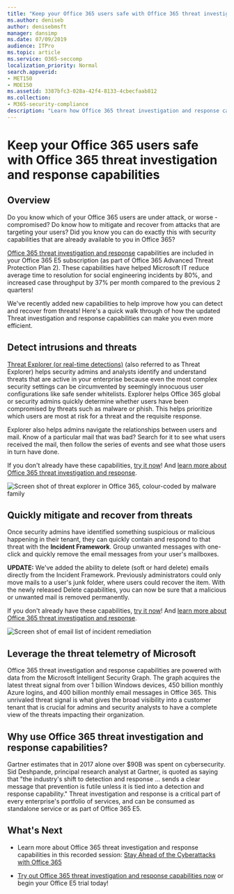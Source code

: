 ```yaml
---
title: "Keep your Office 365 users safe with Office 365 threat investigation and response capabilities"
ms.author: deniseb
author: denisebmsft
manager: dansimp
ms.date: 07/09/2019
audience: ITPro
ms.topic: article
ms.service: O365-seccomp
localization_priority: Normal
search.appverid:
- MET150
- MOE150
ms.assetid: 3387bfc3-028a-42f4-8133-4cbecfaab812
ms.collection: 
- M365-security-compliance
description: "Learn how Office 365 threat investigation and response capabilities can help your organization detect intrusions and threats, and quickly mitigate and recover from threats."
---
```


# Keep your Office 365 users safe with Office 365 threat investigation and response capabilities

## Overview

Do you know which of your Office 365 users are under attack, or worse - compromised? Do know how to mitigate and recover from attacks that are targeting your users? Did you know you can do exactly this with security capabilities that are already available to you in Office 365? 
  
[Office 365 threat investigation and response](office-365-ti.md) capabilities are included in your Office 365 E5 subscription (as part of Office 365 Advanced Threat Protection Plan 2). These capabilities have helped Microsoft IT reduce average time to resolution for social engineering incidents by 80%, and increased case throughput by 37% per month compared to the previous 2 quarters! 

We've recently added new capabilities to help improve how you can detect and recover from threats! Here's a quick walk through of how the updated Threat investigation and response capabilities can make you even more efficient.
  
## Detect intrusions and threats

[Threat Explorer (or real-time detections)](threat-explorer.md) (also referred to as Threat Explorer) helps security admins and analysts identify and understand threats that are active in your enterprise because even the most complex security settings can be circumvented by seemingly innocuous user configurations like safe sender whitelists. Explorer helps Office 365 global or security admins quickly determine whether users have been compromised by threats such as malware or phish. This helps prioritize which users are most at risk for a threat and the requisite response. 
  
Explorer also helps admins navigate the relationships between users and mail. Know of a particular mail that was bad? Search for it to see what users received the mail, then follow the series of events and see what those users in turn have done.

If you don't already have these capabilities, [try it now](https://aka.ms/tryo365threatintel3)! And [learn more about Office 365 threat investigation and response](https://aka.ms/readmoreabouto365threatintel).
  
![Screen shot of threat explorer in Office 365, colour-coded by malware family](media/591338dd-252a-437d-b5f2-87aa42e74b0c.png)
  
## Quickly mitigate and recover from threats

Once security admins have identified something suspicious or malicious happening in their tenant, they can quickly contain and respond to that threat with the **Incident Framework**. Group unwanted messages with one-click and quickly remove the email messages from your user's mailboxes. 
  
 **UPDATE:** We've added the ability to delete (soft or hard delete) emails directly from the Incident Framework. Previously administrators could only move mails to a user's junk folder, where users could recover the item. With the newly released Delete capabilities, you can now be sure that a malicious or unwanted mail is removed permanently. 
  
If you don't already have these capabilities, [try it now](https://aka.ms/tryo365threatintel3)! And [learn more about Office 365 threat investigation and response](https://aka.ms/readmoreabouto365threatintel).
  
![Screen shot of email list of incident remediation](media/9d8452d3-d8d2-4b26-81f9-76396e08dd17.png)
  
## Leverage the threat telemetry of Microsoft

Office 365 threat investigation and response capabilities are powered with data from the Microsoft Intelligent Security Graph. The graph acquires the latest threat signal from over 1 billion Windows devices, 450 billion monthly Azure logins, and 400 billion monthly email messages in Office 365. This unrivaled threat signal is what gives the broad visibility into a customer tenant that is crucial for admins and security analysts to have a complete view of the threats impacting their organization. 
  
   
## Why use Office 365 threat investigation and response capabilities?

Gartner estimates that in 2017 alone over $90B was spent on cybersecurity. Sid Deshpande, principal research analyst at Gartner, is quoted as saying that "the industry's shift to detection and response … sends a clear message that prevention is futile unless it is tied into a detection and response capability." Threat investigation and response is a critical part of every enterprise's portfolio of services, and can be consumed as standalone service or as part of Office 365 E5.
  
## What's Next

- Learn more about Office 365 threat investigation and response capabilities  in this recorded session: [Stay Ahead of the Cyberattacks with Office 365](https://myignite.microsoft.com/videos/53723)
    
- [Try out Office 365 threat investigation and response capabilities now](https://aka.ms/tryo365threatintel3) or begin your Office E5 trial today! 
    


